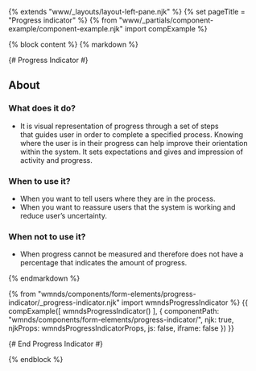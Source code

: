 {% extends "www/_layouts/layout-left-pane.njk" %}
{% set pageTitle = "Progress indicator" %}
{% from "www/_partials/component-example/component-example.njk" import compExample %}

{% block content %}
{% markdown %}

{# Progress Indicator #}

## About

### What does it do?

- It is visual representation of progress through a set of steps that guides user in order to complete a specified process. Knowing where the user is in their progress can help improve their orientation within the system. It sets expectations and gives and impression of activity and progress.

### When to use it?

- When you want to tell users where they are in the process.
- When you want to reassure users that the system is working and reduce user’s uncertainty.

### When not to use it?

- When progress cannot be measured and therefore does not have a percentage that indicates the amount of progress.

{% endmarkdown %}

{% from "wmnds/components/form-elements/progress-indicator/_progress-indicator.njk" import wmndsProgressIndicator %}
{{
  compExample([
    wmndsProgressIndicator()
  ],
  {
    componentPath: "wmnds/components/form-elements/progress-indicator/",
    njk: true,
    njkProps: wmndsProgressIndicatorProps,
    js: false,
    iframe: false
  })
}}

{# End Progress Indicator #}

{% endblock %}
